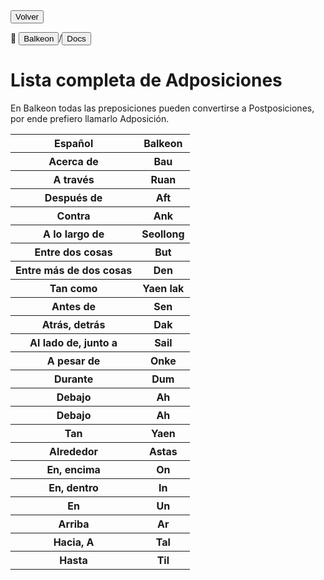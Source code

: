 <button class="button-82-pushable" role="button" onclick="history.back()">
  <span class="button-82-shadow"></span>
  <span class="button-82-edge"></span>
  <span class="button-82-front text">
  Volver
 </span> </button>

📂 <button class="button-16" role="button" onclick="location.href='.././index'">Balkeon</button>/<button class="button-16" role="button" onclick="location.href='../index'">Docs</button>

# Lista completa de Adposiciones

En Balkeon todas las preposiciones pueden convertirse a Postposiciones, por ende prefiero llamarlo Adposición.

<table style="width:100%">
  <tr>
    <th>Español</th>
    <th>Balkeon</th>
  </tr>
  
  <tr>
    <th>Acerca de</th>
    <th>Bau</th>
  </tr>
  <tr>
    <th>A través</th>
    <th>Ruan</th>
  </tr>
  <tr>
    <th>Después de</th>
    <th>Aft</th>
  </tr>
  <tr>
    <th>Contra</th>
    <th>Ank</th>
  </tr>
  <tr>
    <th>A lo largo de</th>
    <th>Seollong</th>
  </tr>
  <tr>
    <th>Entre dos cosas</th>
    <th>But</th>
  </tr>
  <tr>
    <th>Entre más de dos cosas</th>
    <th>Den</th>
  </tr>  
  <tr>
    <th>Tan como</th>
    <th>Yaen lak</th>
  </tr>
  <tr>
    <th>Antes de</th>
    <th>Sen</th>
  </tr>
  <tr>
    <th>Atrás, detrás</th>
    <th>Dak</th>
  </tr>
  <tr>
    <th>Al lado de, junto a</th>
    <th>Sail</th>
  </tr>
  <tr>
    <th>A pesar de</th>
    <th>Onke</th>
  </tr>
  <tr>
    <th>Durante</th>
    <th>Dum</th>
  </tr>
  <tr>
    <th>Debajo</th>
    <th>Ah</th>
  </tr>
  <tr>
    <th>Debajo</th>
    <th>Ah</th>
  </tr>
  <tr>
    <th>Tan</th>
    <th>Yaen</th>
  </tr>
  <tr>
    <th>Alrededor</th>
    <th>Astas</th>
  </tr>
  <tr>
    <th>En, encima</th>
    <th>On</th>
  </tr>
  <tr>
    <th>En, dentro</th>
    <th>In</th>
  </tr>
  <tr>
    <th>En</th>
    <th>Un</th>
  </tr>
  <tr>
    <th>Arriba</th>
    <th>Ar</th>
  </tr>
  <tr>
    <th>Hacia, A</th>
    <th>Tal</th>
  </tr>
  <tr>
    <th>Hasta</th>
    <th>Til</th>
  </tr>
